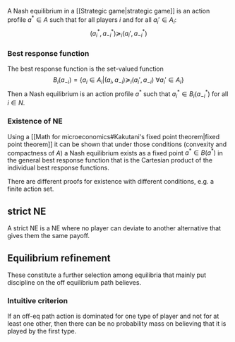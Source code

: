A Nash equilibrium in a [[Strategic game|strategic game]] is an action profile $a^* \in A$ such that for all players $i$ and for all $a_i' \in A_i$:
$$(a_i^*, a_{-i}^*) \succeq_i (a_i', a_{-i}^*)$$
### Best response function
The best response function is the set-valued function
$$B_i(a_{-i}) = \{a_i \in A_i | (a_i,a_{-i}) \succeq_i (a_i',a_{-i}) ~\forall a_i' \in A_i\}$$
Then a Nash equilibrium is an action profile $a^*$ such that $a_i^* \in B_i(a_{-i}^*)$ for all $i \in N$.

### Existence of NE
Using a [[Math for microeconomics#Kakutani's fixed point theorem|fixed point theorem]]  it can be shown that under those conditions (convexity and compactness of $A$) a Nash equilibrium exists as a fixed point $a^* \in B(a^*)$ in the general best response function that is the Cartesian product of the individual best response functions.

There are different proofs for existence with different conditions, e.g. a finite action set.


## strict NE
A strict NE is a NE where no player can deviate to another alternative that gives them the same payoff.

## Equilibrium refinement
These constitute a further selection among equilibria that mainly put discipline on the off equilibrium path believes.

### Intuitive criterion
If an off-eq path action is dominated for one type of player and not for at least one other, then there can be no probability mass on believing that it is played by the first type.